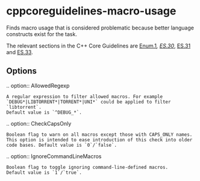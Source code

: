 cppcoreguidelines-macro-usage
=============================

Finds macro usage that is considered problematic because better language
constructs exist for the task.

The relevant sections in the C++ Core Guidelines are
[Enum.1](https://github.com/isocpp/CppCoreGuidelines/blob/master/CppCoreGuidelines.md#enum1-prefer-enumerations-over-macros)*,
[ES.30](https://github.com/isocpp/CppCoreGuidelines/blob/master/CppCoreGuidelines.md#es30-dont-use-macros-for-program-text-manipulation)*,
[ES.31](https://github.com/isocpp/CppCoreGuidelines/blob/master/CppCoreGuidelines.md#es31-dont-use-macros-for-constants-or-functions)
and
[ES.33](https://github.com/isocpp/CppCoreGuidelines/blob/master/CppCoreGuidelines.md#es33-if-you-must-use-macros-give-them-unique-names).

Options
-------

.. option:: AllowedRegexp

    A regular expression to filter allowed macros. For example 
    `DEBUG*|LIBTORRENT*|TORRENT*|UNI*` could be applied to filter `libtorrent`.
    Default value is `^DEBUG_*`.

.. option:: CheckCapsOnly

    Boolean flag to warn on all macros except those with CAPS_ONLY names.
    This option is intended to ease introduction of this check into older
    code bases. Default value is `0`/`false`.

.. option:: IgnoreCommandLineMacros

    Boolean flag to toggle ignoring command-line-defined macros.
    Default value is `1`/`true`.
